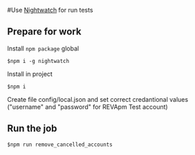 #Use [Nightwatch](http://nightwatchjs.org) for run tests

## Prepare for work

Install `npm package` global

    $npm i -g nightwatch

Install in project

    $npm i

Create file config/local.json and set correct credantional values ("username" and "password" for REVApm Test account)

## Run the job

    $npm run remove_cancelled_accounts

